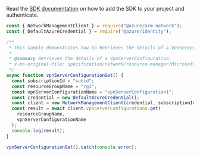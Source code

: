Read the [SDK documentation](https://github.com/Azure/azure-sdk-for-js/blob/%40azure%2Farm-network_27.0.0/sdk/network/arm-network/README.md) on how to add the SDK to your project and authenticate.

```javascript
const { NetworkManagementClient } = require("@azure/arm-network");
const { DefaultAzureCredential } = require("@azure/identity");

/**
 * This sample demonstrates how to Retrieves the details of a VpnServerConfiguration.
 *
 * @summary Retrieves the details of a VpnServerConfiguration.
 * x-ms-original-file: specification/network/resource-manager/Microsoft.Network/stable/2021-05-01/examples/VpnServerConfigurationGet.json
 */
async function vpnServerConfigurationGet() {
  const subscriptionId = "subid";
  const resourceGroupName = "rg1";
  const vpnServerConfigurationName = "vpnServerConfiguration1";
  const credential = new DefaultAzureCredential();
  const client = new NetworkManagementClient(credential, subscriptionId);
  const result = await client.vpnServerConfigurations.get(
    resourceGroupName,
    vpnServerConfigurationName
  );
  console.log(result);
}

vpnServerConfigurationGet().catch(console.error);
```
